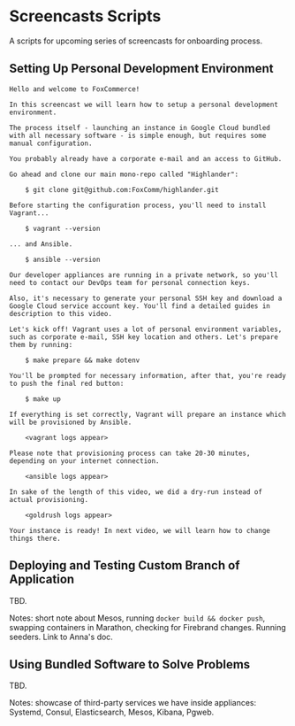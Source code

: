 # Screencasts Scripts

A scripts for upcoming series of screencasts for onboarding process.

## Setting Up Personal Development Environment

```
Hello and welcome to FoxCommerce!

In this screencast we will learn how to setup a personal development environment.

The process itself - launching an instance in Google Cloud bundled with all necessary software - is simple enough, but requires some manual configuration.

You probably already have a corporate e-mail and an access to GitHub.

Go ahead and clone our main mono-repo called "Highlander":

    $ git clone git@github.com:FoxComm/highlander.git

Before starting the configuration process, you'll need to install Vagrant...

    $ vagrant --version

... and Ansible.

    $ ansible --version

Our developer appliances are running in a private network, so you'll need to contact our DevOps team for personal connection keys.

Also, it's necessary to generate your personal SSH key and download a Google Cloud service account key. You'll find a detailed guides in description to this video.

Let's kick off! Vagrant uses a lot of personal environment variables, such as corporate e-mail, SSH key location and others. Let's prepare them by running:

    $ make prepare && make dotenv

You'll be prompted for necessary information, after that, you're ready to push the final red button:

    $ make up

If everything is set correctly, Vagrant will prepare an instance which will be provisioned by Ansible.

    <vagrant logs appear>

Please note that provisioning process can take 20-30 minutes, depending on your internet connection.

    <ansible logs appear>

In sake of the length of this video, we did a dry-run instead of actual provisioning.

    <goldrush logs appear>

Your instance is ready! In next video, we will learn how to change things there.

```

## Deploying and Testing Custom Branch of Application

TBD.

Notes: short note about Mesos, running `docker build && docker push`, swapping containers in Marathon, checking for Firebrand changes. Running seeders. Link to Anna's doc.

## Using Bundled Software to Solve Problems

TBD.

Notes: showcase of third-party services we have inside appliances: Systemd, Consul, Elasticsearch, Mesos, Kibana, Pgweb.


